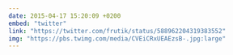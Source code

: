 ```yaml
---
date: 2015-04-17 15:20:09 +0200
embed: "twitter"
link: "https://twitter.com/frutik/status/588962204319383552"
img: "https://pbs.twimg.com/media/CVEiCRxUEAEzsB-.jpg:large"
---
```

